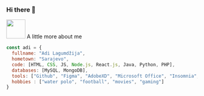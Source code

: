 ### Hi there 👋

<!--
**adi-lagumdzija/adi-lagumdzija** is a ✨ _special_ ✨ repository because its `README.md` (this file) appears on your GitHub profile.

Here are some ideas to get you started:

- 🔭 I’m currently working on ...
- 🌱 I’m currently learning ...
- 👯 I’m looking to collaborate on ...
- 🤔 I’m looking for help with ...
- 💬 Ask me about ...
- 📫 How to reach me: ...
- 😄 Pronouns: ...
- ⚡ Fun fact: ...
-->
<img src="https://media.giphy.com/media/9rhNJScGSlneHpLtnz/giphy.gif?cid=ecf05e476rvg96xbi3d1084k4gjwawaqkyjx3gfawd4xp7cr&rid=giphy.gif&ct=g" width="50"> A little more about me
```javascript
const adi = {
  fullname: "Adi Lagumdžija",
  hometown: "Sarajevo",
  code: [HTML, CSS, JS, Node.js, React.js, Java, Python, PHP],
  databases: [MySQL, MongoDB],
  tools: ["Github", "Figma", "AdobeXD", "Microsoft Office", "Insomnia", "Postman", "DaVinci Resolve"],
  hobbies : ["water polo", "football", "movies", "gaming"]
}
```
